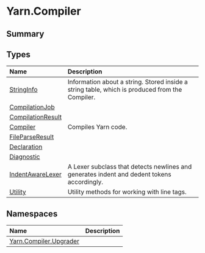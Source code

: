# Yarn.Compiler

## Summary




## Types

|Name|Description|
|:---|:---|
|[StringInfo](/api/csharp/yarn.compiler.stringinfo.md)|Information about a string. Stored inside a string table, which is produced from the Compiler.|
|[CompilationJob](/api/csharp/yarn.compiler.compilationjob.md)||
|[CompilationResult](/api/csharp/yarn.compiler.compilationresult.md)||
|[Compiler](/api/csharp/yarn.compiler.compiler.md)|Compiles Yarn code.|
|[FileParseResult](/api/csharp/yarn.compiler.fileparseresult.md)||
|[Declaration](/api/csharp/yarn.compiler.declaration.md)||
|[Diagnostic](/api/csharp/yarn.compiler.diagnostic.md)||
|[IndentAwareLexer](/api/csharp/yarn.compiler.indentawarelexer.md)|A Lexer subclass that detects newlines and generates indent and dedent tokens accordingly.|
|[Utility](/api/csharp/yarn.compiler.utility.md)|Utility methods for working with line tags.|

## Namespaces

|Name|Description|
|:---|:---|
|[Yarn.Compiler.Upgrader](/api/csharp/yarn.compiler.upgrader.md)||

